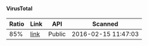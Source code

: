 #### VirusTotal
| Ratio      | Link  | API      | Scanned        |
|------------|--------------|-------------|-------------|
| 85% | [link](https://www.virustotal.com/file/befb88b89c2eb401900a68e9f5b78764203f2b48264fcc3f7121bf04a57fd408/analysis/1455536823/) | Public | 2016-02-15 11:47:03 |


